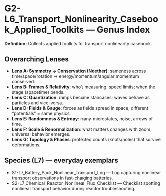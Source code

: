 # G2-L6_Transport_Nonlinearity_Casebook_Applied_Toolkits — Genus Index
**Definition:** Collects applied toolkits for transport nonlinearity casebook.

## Overarching Lenses

- **Lens A: Symmetry -> Conservation (Noether)**: sameness across time/space/rotation → energy/momentum/angular momentum conserved.
- **Lens B: Frames & Relativity**: who’s measuring; speed limits; when the stage (spacetime) bends.
- **Lens C: Quantization**: ramps become staircases; waves behave as particles and vice-versa.
- **Lens D: Fields & Gauge**: forces as fields spread in space; different “potentials” = same physics.
- **Lens E: Randomness & Entropy**: many-microstates, noise, arrows of time.
- **Lens F: Scale & Renormalization**: what matters changes with zoom; universal behavior emerges.
- **Lens G: Topology & Phases**: protected counts (knots/holes) that survive deformations.

## Species (L7) — everyday exemplars
- S1-L7_Battery_Pack_Nonlinear_Transport_Log — Log capturing nonlinear transport observations in fast-charging batteries.
- S2-L7_Chemical_Reactor_Nonlinear_Flux_Checklist — Checklist spotting nonlinear transport behavior during reactor troubleshooting.
